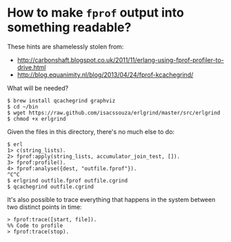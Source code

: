 # How to make `fprof` output into something readable?

These hints are shamelessly stolen from:

- http://carbonshaft.blogspot.co.uk/2011/11/erlang-using-fprof-profiler-to-drive.html
- http://blog.equanimity.nl/blog/2013/04/24/fprof-kcachegrind/

What will be needed?

    $ brew install qcachegrind graphviz
    $ cd ~/bin
    $ wget https://raw.github.com/isacssouza/erlgrind/master/src/erlgrind
    $ chmod +x erlgrind

Given the files in this directory, there's no much else to do:

    $ erl
    1> c(string_lists).
    2> fprof:apply(string_lists, accumulator_join_test, []).
    3> fprof:profile().
    4> fprof:analyse({dest, "outfile.fprof"}).
    ^C^C
    $ erlgrind outfile.fprof outfile.cgrind
    $ qcachegrind outfile.cgrind

It's also possible to trace everything that happens in the system between
two distinct points in time:

    > fprof:trace([start, file]).
    %% Code to profile
    > fprof:trace(stop).
